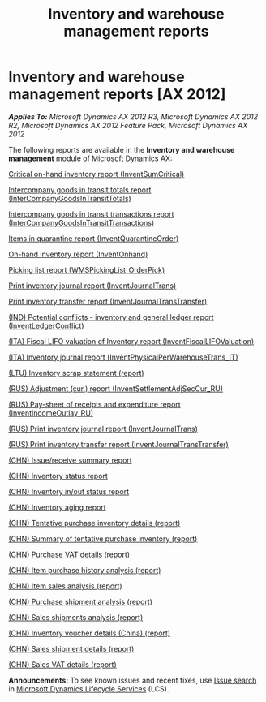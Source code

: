 ﻿---
title: Inventory and warehouse management reports
TOCTitle: Inventory and warehouse management reports
ms:assetid: 8fcadcb2-6a37-42f8-88a8-ad17d51d5d15
ms:mtpsurl: https://technet.microsoft.com/en-us/library/Hh334495(v=AX.60)
ms:contentKeyID: 36676483
ms.date: 04/18/2014
mtps_version: v=AX.60
---

# Inventory and warehouse management reports [AX 2012]


_**Applies To:** Microsoft Dynamics AX 2012 R3, Microsoft Dynamics AX 2012 R2, Microsoft Dynamics AX 2012 Feature Pack, Microsoft Dynamics AX 2012_

The following reports are available in the **Inventory and warehouse management** module of Microsoft Dynamics AX:

[Critical on-hand inventory report (InventSumCritical)](critical-on-hand-inventory-report-inventsumcritical.md)

[Intercompany goods in transit totals report (InterCompanyGoodsInTransitTotals)](intercompany-goods-in-transit-totals-report-intercompanygoodsintransittotals.md)

[Intercompany goods in transit transactions report (InterCompanyGoodsInTransitTransactions)](intercompany-goods-in-transit-transactions-report-intercompanygoodsintransittransactions.md)

[Items in quarantine report (InventQuarantineOrder)](items-in-quarantine-report-inventquarantineorder.md)

[On-hand inventory report (InventOnhand)](on-hand-inventory-report-inventonhand.md)

[Picking list report (WMSPickingList\_OrderPick)](picking-list-report-wmspickinglist-orderpick.md)

[Print inventory journal report (InventJournalTrans)](print-inventory-journal-report-inventjournaltrans.md)

[Print inventory transfer report (InventJournalTransTransfer)](print-inventory-transfer-report-inventjournaltranstransfer.md)

[(IND) Potential conflicts - inventory and general ledger report (InventLedgerConflict)](ind-potential-conflicts-inventory-and-general-ledger-report-inventledgerconflict.md)

[(ITA) Fiscal LIFO valuation of Inventory report (InventFiscalLIFOValuation)](ita-fiscal-lifo-valuation-of-inventory-report-inventfiscallifovaluation.md)

[(ITA) Inventory journal report (InventPhysicalPerWarehouseTrans\_IT)](ita-inventory-journal-report-inventphysicalperwarehousetrans-it.md)

[(LTU) Inventory scrap statement (report)](ltu-inventory-scrap-statement-report.md)

[(RUS) Adjustment (cur.) report (InventSettlementAdjSecCur\_RU)](rus-adjustment-cur-report-inventsettlementadjseccur-ru.md)

[(RUS) Pay-sheet of receipts and expenditure report (InventIncomeOutlay\_RU)](rus-pay-sheet-of-receipts-and-expenditure-report-inventincomeoutlay-ru.md)

[(RUS) Print inventory journal report (InventJournalTrans)](rus-print-inventory-journal-report-inventjournaltrans.md)

[(RUS) Print inventory transfer report (InventJournalTransTransfer)](rus-print-inventory-transfer-report-inventjournaltranstransfer.md)

[(CHN) Issue/receive summary report](chn-issue-receive-summary-report.md)

[(CHN) Inventory status report](chn-inventory-status-report.md)

[(CHN) Inventory in/out status report](chn-inventory-in-out-status-report.md)

[(CHN) Inventory aging report](chn-inventory-aging-report.md)

[(CHN) Tentative purchase inventory details (report)](chn-tentative-purchase-inventory-details-report.md)

[(CHN) Summary of tentative purchase inventory (report)](chn-summary-of-tentative-purchase-inventory-report.md)

[(CHN) Purchase VAT details (report)](chn-purchase-vat-details-report.md)

[(CHN) Item purchase history analysis (report)](chn-item-purchase-history-analysis-report.md)

[(CHN) Item sales analysis (report)](chn-item-sales-analysis-report.md)

[(CHN) Purchase shipment analysis (report)](chn-purchase-shipment-analysis-report.md)

[(CHN) Sales shipments analysis (report)](chn-sales-shipments-analysis-report.md)

[(CHN) Inventory voucher details (China) (report)](chn-inventory-voucher-details-china-report.md)

[(CHN) Sales shipment details (report)](chn-sales-shipment-details-report.md)

[(CHN) Sales VAT details (report)](chn-sales-vat-details-report.md)

  
**Announcements:** To see known issues and recent fixes, use [Issue search](http://go.microsoft.com/fwlink/?linkid=389258) in [Microsoft Dynamics Lifecycle Services](http://go.microsoft.com/fwlink/?linkid=306505) (LCS).

